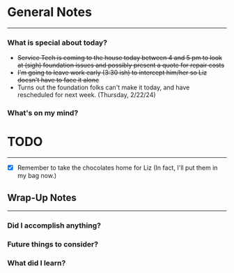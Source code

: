 
# General Notes
---
### What is special about today?
- ~~Service Tech is coming to the house today between 4 and 5 pm to look at (sigh) foundation issues and possibly present a quote for repair costs~~
- ~~I'm going to leave work early (3:30 ish) to intercept him/her so Liz doesn't have to face it alone~~
- Turns out the foundation folks can't make it today, and have rescheduled for next week. (Thursday, 2/22/24)

### What's on my mind?



# TODO
---
- [x] Remember to take the chocolates home for Liz (In fact, I'll put them in my bag now.)



## Wrap-Up Notes
---
### Did I accomplish anything?
### Future things to consider?
### What did I learn?
